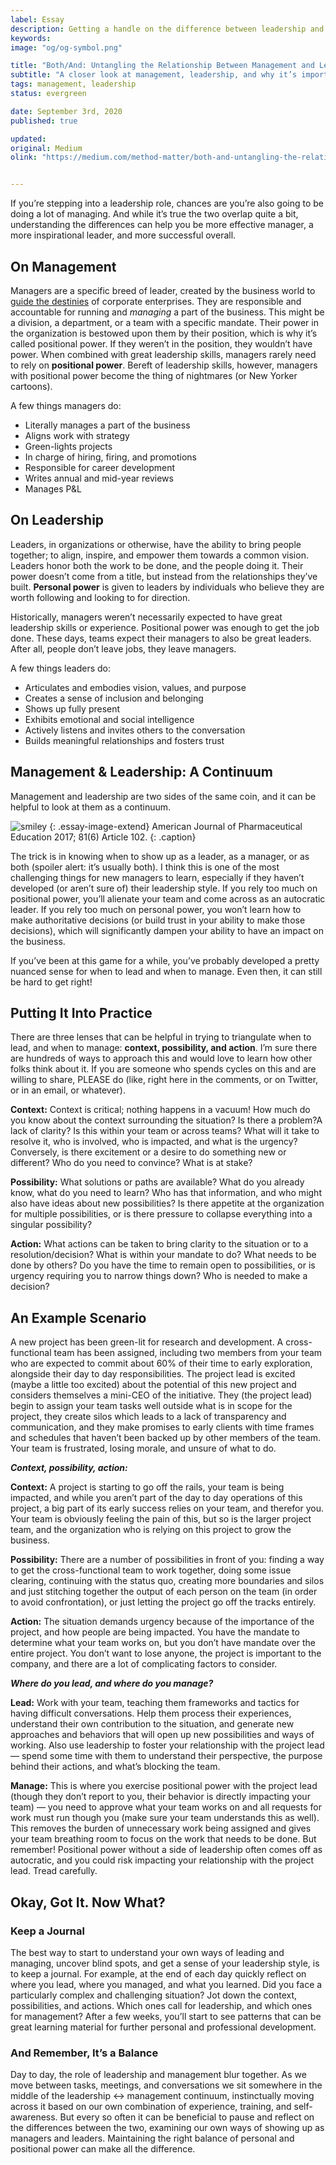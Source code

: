 ```yaml
---
label: Essay
description: Getting a handle on the difference between leadership and management.
keywords:
image: "og/og-symbol.png"

title: "Both/And: Untangling the Relationship Between Management and Leadership"
subtitle: "A closer look at management, leadership, and why it’s important to understand the differences between the two."
tags: management, leadership
status: evergreen

date: September 3rd, 2020
published: true

updated:
original: Medium
olink: "https://medium.com/method-matter/both-and-untangling-the-relationship-between-management-leadership-21fdcd06f546"


---
```


If you’re stepping into a leadership role, chances are you’re also going to be doing a lot of managing. And while it’s true the two overlap quite a bit, understanding the differences can help you be more effective manager, a more inspirational leader, and more successful overall.

## On Management

Managers are a specific breed of leader, created by the business world to [guide the destinies](https://hbr.org/2004/01/managers-and-leaders-are-they-different) of corporate enterprises. They are responsible and accountable for running and _managing_ a part of the business. This might be a division, a department, or a team with a specific mandate. Their power in the organization is bestowed upon them by their position, which is why it’s called positional power. If they weren’t in the position, they wouldn’t have power. When combined with great leadership skills, managers rarely need to rely on **positional power**. Bereft of leadership skills, however, managers with positional power become the thing of nightmares (or New Yorker cartoons).

A few things managers do:

- Literally manages a part of the business
- Aligns work with strategy
- Green-lights projects
- In charge of hiring, firing, and promotions
- Responsible for career development
- Writes annual and mid-year reviews
- Manages P&L

## On Leadership

Leaders, in organizations or otherwise, have the ability to bring people together; to align, inspire, and empower them towards a common vision. Leaders honor both the work to be done, and the people doing it. Their power doesn’t come from a title, but instead from the relationships they’ve built. **Personal power** is given to leaders by individuals who believe they are worth following and looking to for direction.

Historically, managers weren’t necessarily expected to have great leadership skills or experience. Positional power was enough to get the job done. These days, teams expect their managers to also be great leaders. After all, people don’t leave jobs, they leave managers.

A few things leaders do:

- Articulates and embodies vision, values, and purpose
- Creates a sense of inclusion and belonging
- Shows up fully present
- Exhibits emotional and social intelligence
- Actively listens and invites others to the conversation
- Builds meaningful relationships and fosters trust

## Management & Leadership: A Continuum

Management and leadership are two sides of the same coin, and it can be helpful to look at them as a continuum.

![smiley](essays/management-leadership.png)
{: .essay-image-extend}
American Journal of Pharmaceutical Education 2017; 81(6) Article 102.
{: .caption}


The trick is in knowing when to show up as a leader, as a manager, or as both (spoiler alert: it’s usually both). I think this is one of the most challenging things for new managers to learn, especially if they haven’t developed (or aren’t sure of) their leadership style. If you rely too much on positional power, you’ll alienate your team and come across as an autocratic leader. If you rely too much on personal power, you won’t learn how to make authoritative decisions (or build trust in your ability to make those decisions), which will significantly dampen your ability to have an impact on the business.

If you’ve been at this game for a while, you’ve probably developed a pretty nuanced sense for when to lead and when to manage. Even then, it can still be hard to get right!

## Putting It Into Practice

There are three lenses that can be helpful in trying to triangulate when to lead, and when to manage: **context, possibility, and action**. I’m sure there are hundreds of ways to approach this and would love to learn how other folks think about it. If you are someone who spends cycles on this and are willing to share, PLEASE do (like, right here in the comments, or on Twitter, or in an email, or whatever).

**Context:** Context is critical; nothing happens in a vacuum! How much do you know about the context surrounding the situation? Is there a problem?A lack of clarity? Is this within your team or across teams? What will it take to resolve it, who is involved, who is impacted, and what is the urgency? Conversely, is there excitement or a desire to do something new or different? Who do you need to convince? What is at stake?

**Possibility:** What solutions or paths are available? What do you already know, what do you need to learn? Who has that information, and who might also have ideas about new possibilities? Is there appetite at the organization for multiple possibilities, or is there pressure to collapse everything into a singular possibility?

**Action:** What actions can be taken to bring clarity to the situation or to a resolution/decision? What is within your mandate to do? What needs to be done by others? Do you have the time to remain open to possibilities, or is urgency requiring you to narrow things down? Who is needed to make a decision?

## An Example Scenario

A new project has been green-lit for research and development. A cross-functional team has been assigned, including two members from your team who are expected to commit about 60% of their time to early exploration, alongside their day to day responsibilities. The project lead is excited (maybe a little too excited) about the potential of this new project and considers themselves a mini-CEO of the initiative. They (the project lead) begin to assign your team tasks well outside what is in scope for the project, they create silos which leads to a lack of transparency and communication, and they make promises to early clients with time frames and schedules that haven’t been backed up by other members of the team. Your team is frustrated, losing morale, and unsure of what to do.

_**Context, possibility, action:**_

**Context:** A project is starting to go off the rails, your team is being impacted, and while you aren’t part of the day to day operations of this project, a big part of its early success relies on your team, and therefor you. Your team is obviously feeling the pain of this, but so is the larger project team, and the organization who is relying on this project to grow the business.

**Possibility:** There are a number of possibilities in front of you: finding a way to get the cross-functional team to work together, doing some issue clearing, continuing with the status quo, creating more boundaries and silos and just stitching together the output of each person on the team (in order to avoid confrontation), or just letting the project go off the tracks entirely.

**Action:** The situation demands urgency because of the importance of the project, and how people are being impacted. You have the mandate to determine what your team works on, but you don’t have mandate over the entire project. You don’t want to lose anyone, the project is important to the company, and there are a lot of complicating factors to consider.

_**Where do you lead, and where do you manage?**_

**Lead:** Work with your team, teaching them frameworks and tactics for having difficult conversations. Help them process their experiences, understand their own contribution to the situation, and generate new approaches and behaviors that will open up new possibilities and ways of working. Also use leadership to foster your relationship with the project lead — spend some time with them to understand their perspective, the purpose behind their actions, and what’s blocking the team.

**Manage:** This is where you exercise positional power with the project lead (though they don’t report to you, their behavior is directly impacting your team) — you need to approve what your team works on and all requests for work must run though you (make sure your team understands this as well). This removes the burden of unnecessary work being assigned and gives your team breathing room to focus on the work that needs to be done. But remember! Positional power without a side of leadership often comes off as autocratic, and you could risk impacting your relationship with the project lead. Tread carefully.

## Okay, Got It. Now What?

### Keep a Journal

The best way to start to understand your own ways of leading and managing, uncover blind spots, and get a sense of your leadership style, is to keep a journal. For example, at the end of each day quickly reflect on where you lead, where you managed, and what you learned. Did you face a particularly complex and challenging situation? Jot down the context, possibilities, and actions. Which ones call for leadership, and which ones for management? After a few weeks, you’ll start to see patterns that can be great learning material for further personal and professional development.

### And Remember, It’s a Balance

Day to day, the role of leadership and management blur together. As we move between tasks, meetings, and conversations we sit somewhere in the middle of the leadership <-> management continuum, instinctually moving across it based on our own combination of experience, training, and self-awareness. But every so often it can be beneficial to pause and reflect on the differences between the two, examining our own ways of showing up as managers and leaders. Maintaining the right balance of personal and positional power can make all the difference.
